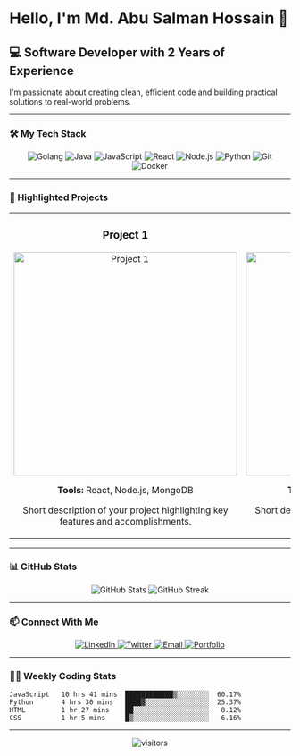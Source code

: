 # Hello, I'm Md. Abu Salman Hossain 👋

## 💻 Software Developer with 2 Years of Experience

I'm passionate about creating clean, efficient code and building practical solutions to real-world problems.

---

### 🛠️ My Tech Stack

<p align="center">
  <img src="https://img.shields.io/badge/-Go-00ADD8?style=for-the-badge&logo=go&logoColor=white" alt="Golang" />
  <img src="https://img.shields.io/badge/-Java-ED8B00?style=for-the-badge&logo=java&logoColor=white" alt="Java" />
  <img src="https://img.shields.io/badge/-JavaScript-F7DF1E?style=for-the-badge&logo=javascript&logoColor=black" alt="JavaScript" />
  <img src="https://img.shields.io/badge/-React-61DAFB?style=for-the-badge&logo=react&logoColor=black" alt="React" />
  <img src="https://img.shields.io/badge/-Node.js-339933?style=for-the-badge&logo=node.js&logoColor=white" alt="Node.js" />
  <img src="https://img.shields.io/badge/-Python-3776AB?style=for-the-badge&logo=python&logoColor=white" alt="Python" />
  <img src="https://img.shields.io/badge/-Git-F05032?style=for-the-badge&logo=git&logoColor=white" alt="Git" />
  <img src="https://img.shields.io/badge/-Docker-2496ED?style=for-the-badge&logo=docker&logoColor=white" alt="Docker" />
</p>

---

### 🚀 Highlighted Projects

<table>
  <tr>
    <td width="50%">
      <h3 align="center">Project 1</h3>
      <div align="center">
        <a href="https://github.com/yourusername/project1" target="_blank">
          <img src="https://github.com/yourusername/project1/raw/main/preview.png" width="400" alt="Project 1">
        </a>
        <p><strong>Tools:</strong> React, Node.js, MongoDB</p>
        <p>Short description of your project highlighting key features and accomplishments.</p>
      </div>
    </td>
    <td width="50%">
      <h3 align="center">Project 2</h3>
      <div align="center">
        <a href="https://github.com/yourusername/project2" target="_blank">
          <img src="https://github.com/yourusername/project2/raw/main/preview.png" width="400" alt="Project 2">
        </a>
        <p><strong>Tools:</strong> Python, Flask, PostgreSQL</p>
        <p>Short description of your project highlighting key features and accomplishments.</p>
      </div>
    </td>
  </tr>
</table>

---

### 📊 GitHub Stats

<div align="center">
  <img src="https://github-readme-stats.vercel.app/api?username=yourusername&show_icons=true&theme=radical" alt="GitHub Stats" />
  <img src="https://github-readme-streak-stats.herokuapp.com/?user=yourusername&theme=radical" alt="GitHub Streak" />
</div>

---

### 📫 Connect With Me

<p align="center">
  <a href="https://linkedin.com/in/yourprofile" target="_blank">
    <img src="https://img.shields.io/badge/-LinkedIn-0077B5?style=for-the-badge&logo=linkedin&logoColor=white" alt="LinkedIn" />
  </a>
  <a href="https://twitter.com/yourhandle" target="_blank">
    <img src="https://img.shields.io/badge/-Twitter-1DA1F2?style=for-the-badge&logo=twitter&logoColor=white" alt="Twitter" />
  </a>
  <a href="mailto:youremail@example.com">
    <img src="https://img.shields.io/badge/-Email-D14836?style=for-the-badge&logo=gmail&logoColor=white" alt="Email" />
  </a>
  <a href="https://yourportfolio.com" target="_blank">
    <img src="https://img.shields.io/badge/-Portfolio-000000?style=for-the-badge&logo=react&logoColor=white" alt="Portfolio" />
  </a>
</p>

---

### 👨‍💻 Weekly Coding Stats

<!--START_SECTION:waka-->
```text
JavaScript   10 hrs 41 mins  ████████████▒░░░░░░░░  60.17%
Python       4 hrs 30 mins   ████▓░░░░░░░░░░░░░░░░  25.37%
HTML         1 hr 27 mins    ██░░░░░░░░░░░░░░░░░░░   8.12%
CSS          1 hr 5 mins     █▒░░░░░░░░░░░░░░░░░░░   6.16%
```
<!--END_SECTION:waka-->

---

<div align="center">
  <img src="https://visitor-badge.laobi.icu/badge?page_id=yourusername.yourusername" alt="visitors" />
</div>

<!-- Profile template inspired by various GitHub profiles -->
